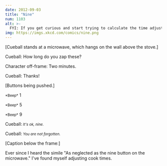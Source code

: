 ```yaml
---
date: 2012-09-03
title: "Nine"
num: 1103
alt: >-
  FYI: If you get curious and start trying to calculate the time adjustment function that minimizes the gap between the most-used and least-used digit (for a representative sample of common cook times) without altering any time by more than 10%, and someone asks you what you are doing, it is easier to just lie.
img: https://imgs.xkcd.com/comics/nine.png
---
```

[Cueball stands at a microwave, which hangs on the wall above the stove.]

Cueball: How long do you zap these?

Character off-frame: Two minutes.

Cueball: Thanks!

[Buttons being pushed.]

<small>\*Beep\*</small> 1

<small>\*Beep\*</small> 5

<small>\*Beep\*</small> 9

Cueball:*<small> It's ok, nine.</small>*

Cueball:*<small> You are not forgotten.</small>*

[Caption below the frame:]

Ever since I heard the simile "As neglected as the nine button on the microwave." I've found myself adjusting cook times.